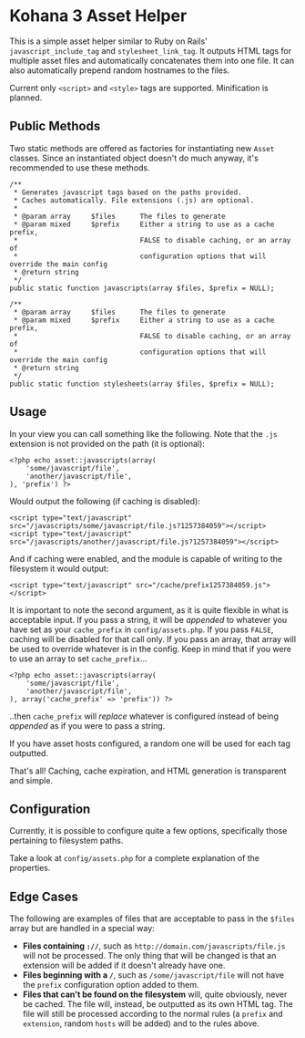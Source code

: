 # Kohana 3 Asset Helper

This is a simple asset helper similar to Ruby on Rails' `javascript_include_tag` and `stylesheet_link_tag`. 
It outputs HTML tags for multiple asset files and automatically concatenates them into one file. It can also automatically
prepend random hostnames to the files.

Current only `<script>` and `<style>` tags are supported. Minification is planned.
	
## Public Methods

Two static methods are offered as factories for instantiating new `Asset` classes. Since an instantiated object doesn't do much anyway, it's recommended to use these methods. 

	/**
	 * Generates javascript tags based on the paths provided. 
	 * Caches automatically. File extensions (.js) are optional.
	 *  
	 * @param array 	$files		The files to generate
	 * @param mixed		$prefix 	Either a string to use as a cache prefix, 
	 * 								FALSE to disable caching, or an array of 
	 * 								configuration options that will override the main config
	 * @return string
	 */
	public static function javascripts(array $files, $prefix = NULL);
	
	/**
	 * @param array 	$files		The files to generate
	 * @param mixed		$prefix 	Either a string to use as a cache prefix, 
	 * 								FALSE to disable caching, or an array of 
	 * 								configuration options that will override the main config
	 * @return string
	 */
	public static function stylesheets(array $files, $prefix = NULL);
	
## Usage

In your view you can call something like the following. Note that the `.js` extension is not provided on the path (it is optional):

    <?php echo asset::javascripts(array(
    	'some/javascript/file',
    	'another/javascript/file',
    ), 'prefix') ?>

Would output the following (if caching is disabled):

    <script type="text/javascript" src="/javascripts/some/javascript/file.js?1257384059"></script>
    <script type="text/javascript" src="/javascripts/another/javascript/file.js?1257384059"></script>

And if caching were enabled, and the module is capable of writing to the filesystem it would output:

    <script type="text/javascript" src="/cache/prefix1257384059.js"></script>

It is important to note the second argument, as it is quite flexible in what is acceptable input.
If you pass a string, it will be *appended* to whatever you have set as your `cache_prefix` in `config/assets.php`.
If you pass `FALSE`, caching will be disabled for that call only. If you pass an array, that array will be used to 
override whatever is in the config. Keep in mind that if you were to use an array to set `cache_prefix`...

	<?php echo asset::javascripts(array(
		'some/javascript/file',
		'another/javascript/file',
	), array('cache_prefix' => 'prefix')) ?>
	
..then `cache_prefix` will *replace* whatever is configured instead of being *appended* as if you were to pass a string.

If you have asset hosts configured, a random one will be used for each tag outputted.

That's all! Caching, cache expiration, and HTML generation is transparent and simple.

## Configuration

Currently, it is possible to configure quite a few options, specifically those pertaining to filesystem paths.

Take a look at `config/assets.php` for a complete explanation of the properties.

## Edge Cases

The following are examples of files that are acceptable to pass in the `$files` array but are handled in a special way:

   * **Files containing `://`**, such as `http://domain.com/javascripts/file.js` will
     not be processed. The only thing that will be changed is that an extension 
     will be added if it doesn't already have one.
   * **Files beginning with a `/`**, such as `/some/javascript/file` will not have the 
     `prefix` configuration option added to them.
   * **Files that can't be found on the filesystem** will, quite obviously, never be cached. 
     The file will, instead, be outputted as its own HTML tag. The file will still be processed
     according to the normal rules (a `prefix` and `extension`, random `hosts` will be added) and 
     to the rules above.
